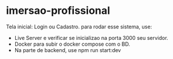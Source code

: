 # imersao-profissional

Tela inicial: Login ou Cadastro.
para rodar esse sistema, use:
- Live Server e verificar se inicializao na porta 3000 seu servidor.
- Docker para subir o docker compose com o BD.
- Na parte de backend, use npm run start:dev